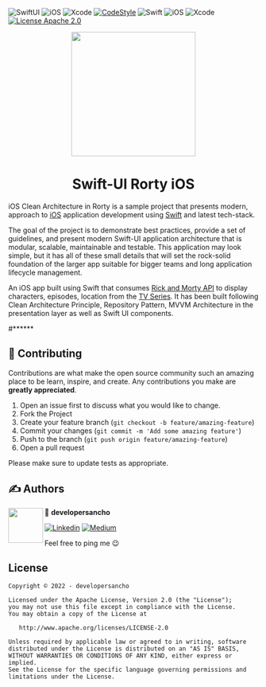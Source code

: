 ![SwiftUI](https://img.shields.io/badge/swift-F05138.svg?style=for-the-badge&logo=swift&logoColor=white)
![iOS](https://img.shields.io/badge/iOS-000000?style=for-the-badge&logo=ios&logoColor=white)
![Xcode](https://img.shields.io/badge/xcode-336ADB?style=for-the-badge&logo=xcode&logoColor=white)
[![CodeStyle](https://img.shields.io/badge/code%20style-%E2%9D%A4-FF4081.svg?style=for-the-badge)](https://github.com/realm/SwiftLint)
![Swift](https://img.shields.io/badge/swift-5.5-F05138.svg?style=for-the-badge)
![iOS](https://img.shields.io/badge/iOS-15.2-000000?style=for-the-badge)
![Xcode](https://img.shields.io/badge/xcode-13.2.1-336ADB?style=for-the-badge)
[![License Apache 2.0](https://img.shields.io/badge/License-Apache%202.0-orange.svg?style=for-the-badge)](https://opensource.org/licenses/Apache-2.0)

<p align="center"> 
   <img height="250" src="https://user-images.githubusercontent.com/30066734/157981506-56f30ee4-5227-4c04-9b2d-a265cce45b23.png"/> 
</p>

<h1 align="center"> Swift-UI Rorty iOS </h1>

iOS Clean Architecture in Rorty is a sample project that presents modern, approach to [iOS](https://developer.apple.com/) application development 
using [Swift](https://developer.apple.com/swift/) and latest tech-stack.

The goal of the project is to demonstrate best practices, provide a set of guidelines, and present modern Swift-UI
application architecture that is modular, scalable, maintainable and testable. This application may look simple, but it
has all of these small details that will set the rock-solid foundation of the larger app suitable for bigger teams and
long application lifecycle management.

An iOS app built using Swift that consumes [Rick and Morty API](https://rickandmortyapi.com) to display characters, episodes, location from 
the [TV Series](https://www.imdb.com/title/tt2861424/). It has been built following Clean Architecture Principle, Repository Pattern, MVVM Architecture 
in the presentation layer as well as Swift UI components.

#******


## 🤝 Contributing

Contributions are what make the open source community such an amazing place to be learn, inspire,
and create. Any contributions you make are **greatly appreciated**.

1. Open an issue first to discuss what you would like to change.
2. Fork the Project
3. Create your feature branch (`git checkout -b feature/amazing-feature`)
4. Commit your changes (`git commit -m 'Add some amazing feature'`)
5. Push to the branch (`git push origin feature/amazing-feature`)
6. Open a pull request

Please make sure to update tests as appropriate.

## ✍️ Authors

<a href="https://www.linkedin.com/in/mesut-g-33b41030" target="_blank">
  <img src="https://avatars.githubusercontent.com/u/30066734?v=4" width="70" align="left">
</a>

👤 **developersancho**

[![Linkedin](https://img.shields.io/badge/-linkedin-0077B5?style=for-the-badge&logo=linkedin)](https://www.linkedin.com/in/mesut-g-33b41030/)
[![Medium](https://img.shields.io/badge/-medium-12100E?style=for-the-badge&logo=medium)](https://developersancho.medium.com/)

Feel free to ping me 😉

## License

```license
Copyright © 2022 - developersancho

Licensed under the Apache License, Version 2.0 (the "License");
you may not use this file except in compliance with the License.
You may obtain a copy of the License at

   http://www.apache.org/licenses/LICENSE-2.0

Unless required by applicable law or agreed to in writing, software
distributed under the License is distributed on an "AS IS" BASIS,
WITHOUT WARRANTIES OR CONDITIONS OF ANY KIND, either express or implied.
See the License for the specific language governing permissions and
limitations under the License.
```
